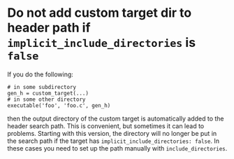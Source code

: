 # Do not add custom target dir to header path if `implicit_include_directories` is `false`

If you do the following:

```meson
# in some subdirectory
gen_h = custom_target(...)
# in some other directory
executable('foo', 'foo.c', gen_h)
```

then the output directory of the custom target is automatically added
to the header search path. This is convenient, but sometimes it can
lead to problems. Starting with this version, the directory will no
longer be put in the search path if the target has
`implicit_include_directories: false`. In these cases you need to set
up the path manually with `include_directories`.
